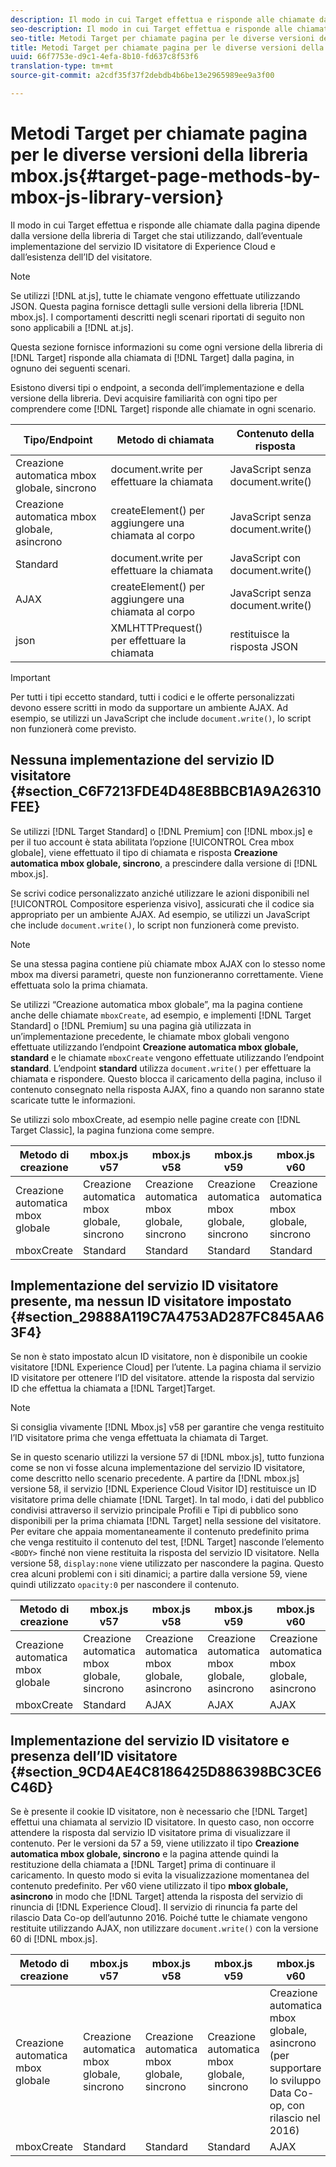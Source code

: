 ```yaml
---
description: Il modo in cui Target effettua e risponde alle chiamate dalla pagina dipende dalla versione della libreria di Target che stai utilizzando, dall’eventuale implementazione del servizio ID visitatore di Experience Cloud e dall’esistenza dell’ID del visitatore.
seo-description: Il modo in cui Target effettua e risponde alle chiamate dalla pagina dipende dalla versione della libreria di Target che stai utilizzando, dall’eventuale implementazione del servizio ID visitatore di Experience Cloud e dall’esistenza dell’ID del visitatore.
seo-title: Metodi Target per chiamate pagina per le diverse versioni della libreria mbox.js
title: Metodi Target per chiamate pagina per le diverse versioni della libreria mbox.js
uuid: 66f7753e-d9c1-4efa-8b10-fd637c8f53f6
translation-type: tm+mt
source-git-commit: a2cdf35f37f2debdb4b6be13e2965989ee9a3f00

---
```



# Metodi Target per chiamate pagina per le diverse versioni della libreria mbox.js{#target-page-methods-by-mbox-js-library-version}

Il modo in cui Target effettua e risponde alle chiamate dalla pagina dipende dalla versione della libreria di Target che stai utilizzando, dall’eventuale implementazione del servizio ID visitatore di Experience Cloud e dall’esistenza dell’ID del visitatore.

>[!NOTE]
>
>Se utilizzi [!DNL at.js], tutte le chiamate vengono effettuate utilizzando JSON. Questa pagina fornisce dettagli sulle versioni della libreria [!DNL mbox.js]. I comportamenti descritti negli scenari riportati di seguito non sono applicabili a [!DNL at.js].

Questa sezione fornisce informazioni su come ogni versione della libreria di [!DNL Target] risponde alla chiamata di [!DNL Target] dalla pagina, in ognuno dei seguenti scenari.

Esistono diversi tipi o endpoint, a seconda dell’implementazione e della versione della libreria. Devi acquisire familiarità con ogni tipo per comprendere come [!DNL Target] risponde alle chiamate in ogni scenario.

| Tipo/Endpoint | Metodo di chiamata | Contenuto della risposta |
|--- |--- |--- |
| Creazione automatica mbox globale, sincrono | document.write per effettuare la chiamata | JavaScript senza document.write() |
| Creazione automatica mbox globale, asincrono | createElement() per aggiungere una chiamata al corpo | JavaScript senza document.write() |
| Standard | document.write per effettuare la chiamata | JavaScript con document.write() |
| AJAX | createElement() per aggiungere una chiamata al corpo | JavaScript senza document.write() |
| json | XMLHTTPrequest() per effettuare la chiamata | restituisce la risposta JSON |

>[!IMPORTANT]
>
>Per tutti i tipi eccetto standard, tutti i codici e le offerte personalizzati devono essere scritti in modo da supportare un ambiente AJAX. Ad esempio, se utilizzi un JavaScript che include `document.write()`, lo script non funzionerà come previsto.

## Nessuna implementazione del servizio ID visitatore {#section_C6F7213FDE4D48E8BBCB1A9A26310FEE}

Se utilizzi [!DNL Target Standard] o [!DNL Premium] con [!DNL mbox.js] e per il tuo account è stata abilitata l’opzione [!UICONTROL Crea mbox globale], viene effettuato il tipo di chiamata e risposta **Creazione automatica mbox globale, sincrono**, a prescindere dalla versione di [!DNL mbox.js].

Se scrivi codice personalizzato anziché utilizzare le azioni disponibili nel [!UICONTROL Compositore esperienza visivo], assicurati che il codice sia appropriato per un ambiente AJAX. Ad esempio, se utilizzi un JavaScript che include `document.write()`, lo script non funzionerà come previsto.

>[!NOTE]
>
>Se una stessa pagina contiene più chiamate mbox AJAX con lo stesso nome mbox ma diversi parametri, queste non funzioneranno correttamente. Viene effettuata solo la prima chiamata.

Se utilizzi “Creazione automatica mbox globale”, ma la pagina contiene anche delle chiamate `mboxCreate`, ad esempio, e implementi [!DNL Target Standard] o [!DNL Premium] su una pagina già utilizzata in un’implementazione precedente, le chiamate mbox globali vengono effettuate utilizzando l’endpoint **Creazione automatica mbox globale, standard** e le chiamate `mboxCreate` vengono effettuate utilizzando l’endpoint **standard**. L’endpoint **standard** utilizza `document.write()` per effettuare la chiamata e rispondere. Questo blocca il caricamento della pagina, incluso il contenuto consegnato nella risposta AJAX, fino a quando non saranno state scaricate tutte le informazioni.

Se utilizzi solo mboxCreate, ad esempio nelle pagine create con [!DNL Target Classic], la pagina funziona come sempre.

| Metodo di creazione | mbox.js v57 | mbox.js v58 | mbox.js v59 | mbox.js v60 |
|---|---|---|---|---|
| Creazione automatica mbox globale | Creazione automatica mbox globale, sincrono | Creazione automatica mbox globale, sincrono | Creazione automatica mbox globale, sincrono | Creazione automatica mbox globale, sincrono |
| mboxCreate | Standard | Standard | Standard | Standard |

## Implementazione del servizio ID visitatore presente, ma nessun ID visitatore impostato  {#section_29888A119C7A4753AD287FC845AA63F4}

Se non è stato impostato alcun ID visitatore, non è disponibile un cookie visitatore [!DNL Experience Cloud] per l’utente. La pagina chiama il servizio ID visitatore per ottenere l’ID del visitatore. attende la risposta dal servizio ID che effettua la chiamata a [!DNL Target]Target.

>[!NOTE]
>
>Si consiglia vivamente [!DNL Mbox.js] v58 per garantire che venga restituito l’ID visitatore prima che venga effettuata la chiamata di Target.

Se in questo scenario utilizzi la versione 57 di [!DNL mbox.js], tutto funziona come se non vi fosse alcuna implementazione del servizio ID visitatore, come descritto nello scenario precedente. A partire da [!DNL mbox.js] versione 58, il servizio [!DNL Experience Cloud Visitor ID] restituisce un ID visitatore prima delle chiamate [!DNL Target]. In tal modo, i dati del pubblico condivisi attraverso il servizio principale Profili e Tipi di pubblico sono disponibili per la prima chiamata [!DNL Target] nella sessione del visitatore. Per evitare che appaia momentaneamente il contenuto predefinito prima che venga restituito il contenuto del test, [!DNL Target] nasconde l’elemento `<BODY>` finché non viene restituita la risposta del servizio ID visitatore. Nella versione 58, `display:none` viene utilizzato per nascondere la pagina. Questo crea alcuni problemi con i siti dinamici; a partire dalla versione 59, viene quindi utilizzato `opacity:0` per nascondere il contenuto.

| Metodo di creazione | mbox.js v57 | mbox.js v58 | mbox.js v59 | mbox.js v60 |
|---|---|---|---|---|
| Creazione automatica mbox globale | Creazione automatica mbox globale, sincrono | Creazione automatica mbox globale, asincrono | Creazione automatica mbox globale, asincrono | Creazione automatica mbox globale, asincrono |
| mboxCreate | Standard | AJAX | AJAX | AJAX |

## Implementazione del servizio ID visitatore e presenza dell’ID visitatore  {#section_9CD4AE4C8186425D886398BC3CE6C46D}

Se è presente il cookie ID visitatore, non è necessario che [!DNL Target] effettui una chiamata al servizio ID visitatore. In questo caso, non occorre attendere la risposta dal servizio ID visitatore prima di visualizzare il contenuto. Per le versioni da 57 a 59, viene utilizzato il tipo **Creazione automatica mbox globale, sincrono** e la pagina attende quindi la restituzione della chiamata a [!DNL Target] prima di continuare il caricamento. In questo modo si evita la visualizzazione momentanea del contenuto predefinito. Per v60 viene utilizzato il tipo **mbox globale, asincrono** in modo che [!DNL Target] attenda la risposta del servizio di rinuncia di [!DNL Experience Cloud]. Il servizio di rinuncia fa parte del rilascio Data Co-op dell’autunno 2016. Poiché tutte le chiamate vengono restituite utilizzando AJAX, non utilizzare `document.write()` con la versione 60 di [!DNL mbox.js].

| Metodo di creazione | mbox.js v57 | mbox.js v58 | mbox.js v59 | mbox.js v60 |
|---|---|---|---|---|
| Creazione automatica mbox globale | Creazione automatica mbox globale, sincrono | Creazione automatica mbox globale, sincrono | Creazione automatica mbox globale, sincrono | Creazione automatica mbox globale, asincrono (per supportare lo sviluppo Data Co-op, con rilascio nel 2016) |
| mboxCreate | Standard | Standard | Standard | AJAX |